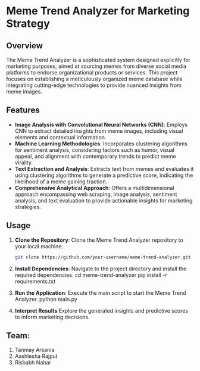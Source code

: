 # Meme Trend Analyzer for Marketing Strategy

## Overview
The Meme Trend Analyzer is a sophisticated system designed explicitly for marketing purposes, aimed at sourcing memes from diverse social media platforms to endorse organizational products or services. This project focuses on establishing a meticulously organized meme database while integrating cutting-edge technologies to provide nuanced insights from meme images.

## Features
- **Image Analysis with Convolutional Neural Networks (CNN)**: Employs CNN to extract detailed insights from meme images, including visual elements and contextual information.
- **Machine Learning Methodologies**: Incorporates clustering algorithms for sentiment analysis, considering factors such as humor, visual appeal, and alignment with contemporary trends to predict meme virality.
- **Text Extraction and Analysis**: Extracts text from memes and evaluates it using clustering algorithms to generate a predictive score, indicating the likelihood of a meme gaining traction.
- **Comprehensive Analytical Approach**: Offers a multidimensional approach encompassing web scraping, image analysis, sentiment analysis, and text evaluation to provide actionable insights for marketing strategies.

## Usage
1. **Clone the Repository**: Clone the Meme Trend Analyzer repository to your local machine.
   ```bash
   git clone https://github.com/your-username/meme-trend-analyzer.git
   
2. **Install Dependencies**: Navigate to the project directory and install the required dependencies.
cd meme-trend-analyzer
pip install -r requirements.txt

3. **Run the Application**: Execute the main script to start the Meme Trend Analyzer.
python main.py

4. **Interpret Results**:Explore the generated insights and predictive scores to inform marketing decisions.

## Team:
1. Tanmay Arsania
2. Aashlesha Rajput
3. Rishabh Nahar



